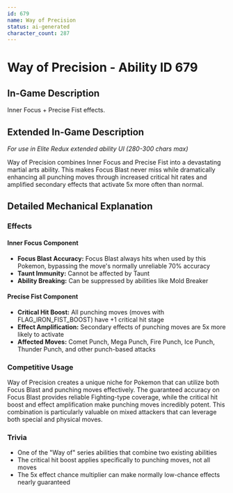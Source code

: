 ```yaml
---
id: 679
name: Way of Precision
status: ai-generated
character_count: 287
---
```


# Way of Precision - Ability ID 679

## In-Game Description
Inner Focus + Precise Fist effects.

## Extended In-Game Description
*For use in Elite Redux extended ability UI (280-300 chars max)*

Way of Precision combines Inner Focus and Precise Fist into a devastating martial arts ability. This makes Focus Blast never miss while dramatically enhancing all punching moves through increased critical hit rates and amplified secondary effects that activate 5x more often than normal.

## Detailed Mechanical Explanation

### Effects

#### Inner Focus Component
- **Focus Blast Accuracy:** Focus Blast always hits when used by this Pokemon, bypassing the move's normally unreliable 70% accuracy
- **Taunt Immunity:** Cannot be affected by Taunt
- **Ability Breaking:** Can be suppressed by abilities like Mold Breaker

#### Precise Fist Component  
- **Critical Hit Boost:** All punching moves (moves with FLAG_IRON_FIST_BOOST) have +1 critical hit stage
- **Effect Amplification:** Secondary effects of punching moves are 5x more likely to activate
- **Affected Moves:** Comet Punch, Mega Punch, Fire Punch, Ice Punch, Thunder Punch, and other punch-based attacks

### Competitive Usage

Way of Precision creates a unique niche for Pokemon that can utilize both Focus Blast and punching moves effectively. The guaranteed accuracy on Focus Blast provides reliable Fighting-type coverage, while the critical hit boost and effect amplification make punching moves incredibly potent. This combination is particularly valuable on mixed attackers that can leverage both special and physical moves.

### Trivia

- One of the "Way of" series abilities that combine two existing abilities
- The critical hit boost applies specifically to punching moves, not all moves
- The 5x effect chance multiplier can make normally low-chance effects nearly guaranteed